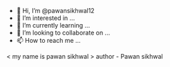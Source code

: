 - 👋 Hi, I’m @pawansikhwal12
- 👀 I’m interested in ...
- 🌱 I’m currently learning ...
- 💞️ I’m looking to collaborate on ...
- 📫 How to reach me ...

<!---
pawansikhwal12/pawansikhwal12 is a ✨ special ✨ repository because its `README.md` (this file) appears on your GitHub profile.
You can click the Preview link to take a look at your changes.
--->
< my name is pawan sikhwal >
author - Pawan sikhwal 
